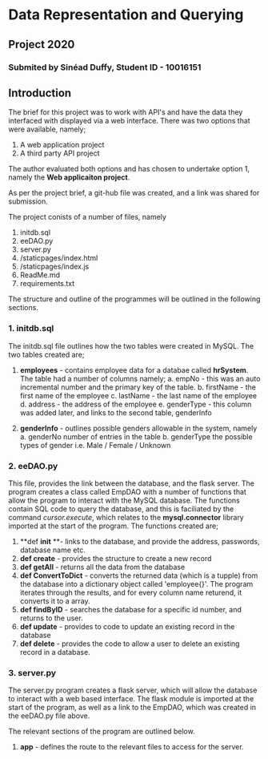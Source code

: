 # Data Representation and Querying
## Project 2020 
### Submited by Sinéad Duffy, Student ID - 10016151

## Introduction
The brief for this project was to work with API's and have the data they interfaced with displayed via a web interface.  There was two options that were available, namely;
1. A web application project
2. A third party API project

The author evaluated both options and has chosen to undertake option 1, namely the **Web applicaiton project**.

As per the project brief, a git-hub file was created, and a link was shared for submission.

The project conists of a number of files, namely

1. initdb.sql
2. eeDAO.py
3. server.py
4. /staticpages/index.html
5. /staticpages/index.js
6. ReadMe.md
7. requirements.txt

The structure and outline of the programmes will be outlined in the following sections.

### 1. initdb.sql
The initdb.sql file outlines how the two tables were created in MySQL.  The two tables created are;
1. **employees** - contains employee data for a databae called **hrSystem**.  The table had a number of columns namely;
	a.	empNo - this was an auto incremental number and the primary key of the table.
	b.	firstName - the first name of the employee
	c.	lastName - the last name of the employee
	d.	address - the address of the employee
	e.	genderType - this column was added later, and links to the second table, genderInfo
	
2. **genderInfo** - outlines possible genders allowable in the system, namely
	a.	genderNo	number of entries in the table
	b.	genderType	the possible types of gender i.e. Male / Female / Unknown

### 2. eeDAO.py
This file, provides the link between the database, and the flask server.  The program creates a class called EmpDAO with a number of functions that allow the program to interact with the MySQL database.  The functions contain SQL code to query the database, and this is faciliated by the command *cursor.execute*, which relates to the **mysql.connector** library imported at the start of the program.  The functions created are; 

1. **def __init__ **- links to the database, and provide the address, passwords, database name etc.
2. **def create** - provides the structure to create a new record
3. **def getAll** - returns all the data from the database
4. **def ConvertToDict** - converts the returned data (which is a tupple) from the database into a dictionary object called 'employee{}'.  The program iterates through the results, and for every column name returend, it converts it to a array.
5. **def findByID** - searches the database for a specific id number, and returns to the user.
6. **def update** - provides to code to update an existing record in the database
7. **def delete** - provides the code to allow a user to delete an existing record in a database.

### 3. server.py
The server.py program creates a flask server, which will allow the database to interact with a web based interface.  The flask module is imported at the start of the program, as well as a link to the EmpDAO, which was created in the eeDAO.py file above. 

The relevant sections of the program are outlined below.

1. **app** - defines the route to the relevant files to access for the server.













